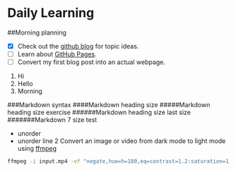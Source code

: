 # Daily Learning
##Morning planning
- [x] Check out the [github blog](https://github.blog/) for topic ideas.
- [ ] Learn about [GitHub Pages](https://skills.github.com/#first-day-on-github).
- [ ] Convert my first blog post into an actual webpage.
1. Hi
1. Hello
1. Morning
      
###Markdown syntax
####Markdown heading size
#####Markdown heading size exercise
######Markdown heading size last size
#######Markdown 7 size test
- unorder
- unorder line 2
Convert an image or video from dark mode to light mode using [ffmpeg](https://www.ffmpeg.org)

```bash
ffmpeg -i input.mp4 -vf "negate,hue=h=180,eq=contrast=1.2:saturation=1.1" output.mp4
```
